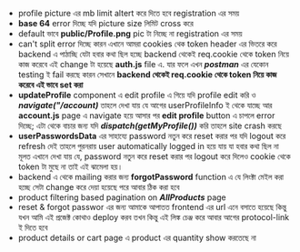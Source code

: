 - profile picture এর mb limit altert করে দিতে হবে registration এর সময়
- **base 64** error দিচ্ছে যদি picture size লিমিট cross করে
- default ভাবে **public/Profile.png** pic টা নিচ্ছে না registration এর সময়
- can't split error দিচ্ছে কারন এখানে আমরা cookies থেক token header এর ভিতরে করে backend এ পাঠাচ্ছি যেটা হবার কথা ছিল হচ্ছে backend থেকেই req.cookie থেকে token নিয়ে কাজ করেবে এই change টা হয়েছে **auth.js** file এ. যার ফলে এখন **_postman_** এর যেকোন testing ই fail করছে কারন সেখানে **backend থেকেই req.cookie থেকে token নিয়ে কাজ করেবে এই ভাবে set করা**
- **updateProfile** component এ edit profile এ গিয়ে যদি profile edit করি ও **_navigate("/account)_** তাহলে দেখা যায় যে আগের userProfileInfo ই থেকে যাচ্ছে আর **account.js** page এ navigate হয়ে আসার পর **edit profile** button এ চাপলে error দিচ্ছে; এটা থেকে বাচার জন্য যদি **_dispatch(getMyProfile())_** করি তাহলে site crash করছে
- **userPasswordsData** এর সাহায্যে password নতুন করে reset করার পর যদি logout করে refresh দেই তাহলে পুরনরায় user automatically logged in হয়ে যায় যা হবার কথা ছিল না মূলত এখানে দেখা যায় যে, password নতুন করে reset করার পর logout করে দিলেও cookie থেকে token টা মুছে না তাই এই ঝামেলা হয়।
- backend এ থেকে mailing করার জন্য **forgotPassword** function এ যে লিংক্টা মেইল করা হচ্ছে সেটা change করে দেয়া হয়েছে পরে আবার ঠিক করা হবে
- product filtering based pagination on **_AllProducts_** page
- reset & forgot passwor এর জন্য আমাকে আপাতত frontend এর url এনে বসাতে হয়েছে কিন্তু যখন আমি এই প্রজেক্ট কোথাও deploy করব তখন কিন্তু এই লিঙ্ক চেঞ্জ করে আবার আগের protocol-link ই দিতে হবে
- product details or cart page এ product এর quantity show করতেছে না
